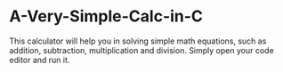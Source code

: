 # A-Very-Simple-Calc-in-C

This calculator will help you in solving simple math equations, such as addition, subtraction, multiplication and division. Simply open your code editor and run it.
